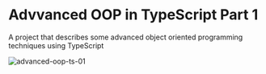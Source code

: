 # Advvanced OOP in TypeScript Part 1
A project that describes some advanced object oriented programming techniques using TypeScript

![advanced-oop-ts-01](https://github.com/reselbob/AdvancedOop01_TS/assets/1110569/8513884f-9331-4272-ac15-ff8998305b35)
